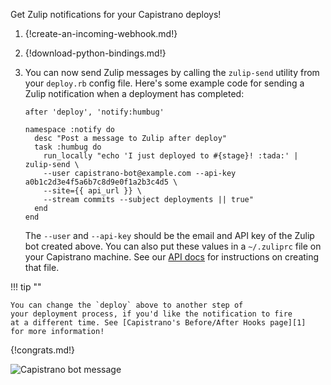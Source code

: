Get Zulip notifications for your Capistrano deploys!

1.  {!create-an-incoming-webhook.md!}

1.  {!download-python-bindings.md!}

1.  You can now send Zulip messages by calling the `zulip-send`
    utility from your `deploy.rb` config file. Here's some example code for
    sending a Zulip notification when a deployment has completed:

        after 'deploy', 'notify:humbug'

        namespace :notify do
          desc "Post a message to Zulip after deploy"
          task :humbug do
            run_locally "echo 'I just deployed to #{stage}! :tada:' | zulip-send \
            --user capistrano-bot@example.com --api-key a0b1c2d3e4f5a6b7c8d9e0f1a2b3c4d5 \
            --site={{ api_url }} \
            --stream commits --subject deployments || true"
          end
        end

    The `--user` and `--api-key` should be the email and API key of the Zulip
    bot created above. You can also put these values in a `~/.zuliprc` file on
    your Capistrano machine. See our [API docs](/api/) for instructions on
    creating that file.

!!! tip ""

    You can change the `deploy` above to another step of
    your deployment process, if you'd like the notification to fire
    at a different time. See [Capistrano's Before/After Hooks page][1]
    for more information!

[1]: https://capistranorb.com/documentation/getting-started/before-after/

{!congrats.md!}

![Capistrano bot message](/static/images/integrations/capistrano/001.png)
